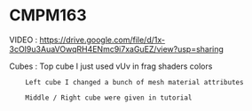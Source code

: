 # CMPM163

VIDEO : https://drive.google.com/file/d/1x-3cOI9u3AuaVOwqRH4ENmc9i7xaGuEZ/view?usp=sharing

Cubes : Top cube I just used vUv in frag shaders colors

        Left cube I changed a bunch of mesh material attributes 
        
        Middle / Right cube were given in tutorial 

